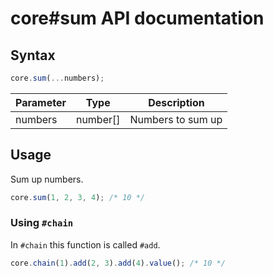 # core#sum API documentation

## Syntax

``` javascript
core.sum(...numbers);
```

| Parameter | Type | Description |
|--|--|--|
| numbers | number[] | Numbers to sum up |

## Usage

Sum up numbers.

``` javascript
core.sum(1, 2, 3, 4); /* 10 */
```

### Using `#chain`

In `#chain` this function is called `#add`.

``` javascript
core.chain(1).add(2, 3).add(4).value(); /* 10 */
```
